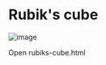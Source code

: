 # Rubik's cube

![image](https://github.com/user-attachments/assets/63025aeb-5cba-471c-97bb-0762b9b73022)

Open rubiks-cube.html
